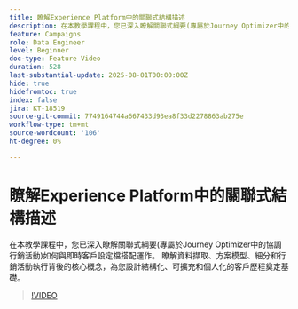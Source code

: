```yaml
---
title: 瞭解Experience Platform中的關聯式結構描述
description: 在本教學課程中，您已深入瞭解關聯式綱要(專屬於Journey Optimizer中的協調行銷活動)如何與即時客戶設定檔搭配運作。 瞭解資料擷取、方案模型、細分和行銷活動執行背後的核心概念，為您設計結構化、可擴充和個人化的客戶歷程奠定基礎。
feature: Campaigns
role: Data Engineer
level: Beginner
doc-type: Feature Video
duration: 528
last-substantial-update: 2025-08-01T00:00:00Z
hide: true
hidefromtoc: true
index: false
jira: KT-18519
source-git-commit: 7749164744a667433d93ea8f33d2278863ab275e
workflow-type: tm+mt
source-wordcount: '106'
ht-degree: 0%

---
```



# 瞭解Experience Platform中的關聯式結構描述

在本教學課程中，您已深入瞭解關聯式綱要(專屬於Journey Optimizer中的協調行銷活動)如何與即時客戶設定檔搭配運作。 瞭解資料擷取、方案模型、細分和行銷活動執行背後的核心概念，為您設計結構化、可擴充和個人化的客戶歷程奠定基礎。

>[!VIDEO](https://video.tv.adobe.com/v/3470214/?learn=on&enablevpops)
